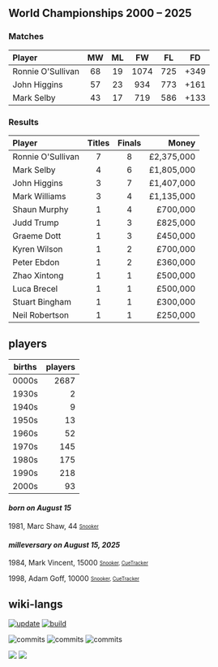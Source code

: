 ## World Championships 2000 – 2025
### Matches
|Player|MW|ML|FW|FL|FD|
|:-|:-:|:-:|:-:|:-:|:-:|
|Ronnie O'Sullivan|68|19|1074|725|+349|
|John Higgins|57|23|934|773|+161|
|Mark Selby|43|17|719|586|+133|

### Results
|Player|Titles|Finals|Money|
|:-|:-:|:-:|-:|
|Ronnie O'Sullivan|7|8|£2,375,000|
|Mark Selby|4|6|£1,805,000|
|John Higgins|3|7|£1,407,000|
|Mark Williams|3|4|£1,135,000|
|Shaun Murphy|1|4|£700,000|
|Judd Trump|1|3|£825,000|
|Graeme Dott|1|3|£450,000|
|Kyren Wilson|1|2|£700,000|
|Peter Ebdon|1|2|£360,000|
|Zhao Xintong|1|1|£500,000|
|Luca Brecel|1|1|£500,000|
|Stuart Bingham|1|1|£300,000|
|Neil Robertson|1|1|£250,000|

## players
| births | players |
| :----: | ------: |
| 0000s | 2687 |
| 1930s | 2 |
| 1940s | 9 |
| 1950s | 13 |
| 1960s | 52 |
| 1970s | 145 |
| 1980s | 175 |
| 1990s | 218 |
| 2000s | 93 |

#### ***born on August 15***
1981, Marc Shaw, 44 <sub><sup>[Snooker](http://www.snooker.org/res/index.asp?player=2900)</sup></sub>


#### ***milleversary on August 15, 2025***
1984, Mark Vincent, 15000 <sub><sup>[Snooker](http://www.snooker.org/res/index.asp?player=834), [CueTracker](http://cuetracker.net/Players/mark-vincent/)</sup></sub>

1998, Adam Goff, 10000 <sub><sup>[Snooker](http://www.snooker.org/res/index.asp?player=2781), [CueTracker](http://cuetracker.net/Players/adam-goff/)</sup></sub>



## wiki-langs
[![update](https://github.com/dreamerminsk/wiki-langs/actions/workflows/update-tables.yml/badge.svg)](https://github.com/dreamerminsk/wiki-langs/actions/workflows/update-tables.yml)
[![build](https://github.com/dreamerminsk/wiki-langs/actions/workflows/build.yml/badge.svg)](https://github.com/dreamerminsk/wiki-langs/actions/workflows/build.yml)

![commits](https://img.shields.io/github/commit-activity/y/dreamerminsk/wiki-langs)
![commits](https://img.shields.io/github/commit-activity/m/dreamerminsk/wiki-langs)
![commits](https://img.shields.io/github/commit-activity/w/dreamerminsk/wiki-langs)

![](https://img.shields.io/github/languages/code-size/dreamerminsk/wiki-langs)
![](https://img.shields.io/github/repo-size/dreamerminsk/wiki-langs)

